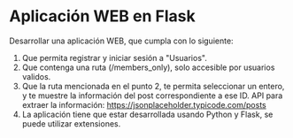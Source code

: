 # Aplicación WEB en Flask

Desarrollar una aplicación WEB, que cumpla con lo siguiente:
1. Que permita registrar y iniciar sesión a "Usuarios".
2. Que contenga una ruta (/members_only), solo accesible por usuarios validos.
3. Que la ruta mencionada en el punto 2, te permita seleccionar un entero, y te muestre la información del post correspondiente a ese ID.
API para extraer la información: https://jsonplaceholder.typicode.com/posts
4. La aplicación tiene que estar desarrollada usando Python y Flask, se puede utilizar extensiones.
